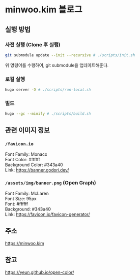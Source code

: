 # minwoo.kim 블로그

## 실행 방법

### 사전 실행 (Clone 후 실행)

```bash
git submodule update --init --recursive # ./scripts/init.sh
```

위 명령어를 수행하여, git submodule을 업데이트해준다.

### 로컬 실행

```bash
hugo server -D # ./scripts/run-local.sh
```

### 빌드

```bash
hugo --gc --minify # ./scripts/build.sh
```

## 관련 이미지 정보

### `/favicon.io`

Font Family: Monaco  
Font Color: #ffffff  
Background Color: #343a40  
Link: https://banner.godori.dev/

### `/assets/img/banner.png` (Open Graph)

Font Family: McLaren  
Font Size: 95px  
Font: #ffffff  
Background: #343a40  
Link: https://favicon.io/favicon-generator/

## 주소

https://minwoo.kim

## 참고

https://yeun.github.io/open-color/
